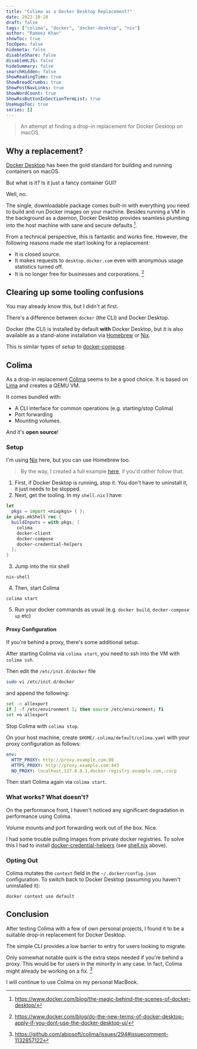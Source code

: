 ```yaml
---
title: "Colima as a Docker Desktop Replacement?"
date: 2022-10-28
draft: false
tags: ["colima", "docker", "docker-desktop", "nix"]
author: "Rameez Khan"
showToc: true
TocOpen: false
hidemeta: false
disableShare: false
disableHLJS: false
hideSummary: false
searchHidden: false
ShowReadingTime: true
ShowBreadCrumbs: true
ShowPostNavLinks: true
ShowWordCount: true
ShowRssButtonInSectionTermList: true
UseHugoToc: true
series: []
---
```


> An attempt at finding a drop-in replacement for Docker Desktop on macOS.

## Why a replacement?

[Docker Desktop](https://www.docker.com/products/docker-desktop) has been the gold standard for building and running containers on macOS.

But what is it? Is it just a fancy container GUI? 

Well, no. 

The single, downloadable package comes built-in with everything you need to build and run Docker images on your machine. Besides running a VM in the background as a daemon, Docker Desktop provides seamless plumbing into the host machine with sane and secure defaults [^1].

[^1]: https://www.docker.com/blog/the-magic-behind-the-scenes-of-docker-desktop/

From a technical perspective, this is fantastic and works fine. However, the following reasons made me start looking for a replacement:
- It is closed source.
- It makes requests to `desktop.docker.com` even with anonymous usage statistics turned off.
- It is no longer free for businesses and corporations. [^2]

[^2]: https://www.docker.com/blog/do-the-new-terms-of-docker-desktop-apply-if-you-dont-use-the-docker-desktop-ui/

## Clearing up some tooling confusions

You may already know this, but I didn't at first. 

There's a difference between `docker` (the CLI) and Docker Desktop.

Docker (the CLI) is installed by default **with** Docker Desktop, but it is also available as a stand-alone installation via [Homebrew](https://formulae.brew.sh/formula/docker) or [Nix](https://search.nixos.org/packages?channel=unstable&show=docker&from=0&size=50&sort=relevance&type=packages&query=docker).

This is similar types of _setup_ to [docker-compose](https://docs.docker.com/compose/install/linux/).

## Colima

As a drop-in replacement [Colima](https://github.com/abiosoft/colima/) seems to be a good choice. It is based on [Lima](https://github.com/lima-vm/lima) and creates a QEMU VM. 

It comes bundled with:
- A CLI interface for common operations (e.g. starting/stop Colima)
- Port forwarding
- Mounting volumes.

And it's **open source**!

### Setup

I'm using [Nix](https://nixos.org/) here, but you can use Homebrew too. 

> By the way, I created a full example [here](https://github.com/rameezk/colima-docker-example), if you'd rather follow that.

1. First, if Docker Desktop is running, stop it. You don't have to uninstall it, it just needs to be stopped.
2. Next, get the tooling. In my `shell.nix` I have:
```nix
let 
  pkgs = import <nixpkgs> { };
in pkgs.mkShell rec {
  buildInputs = with pkgs; [
    colima
    docker-client
    docker-compose
    docker-credential-helpers
  ];
}
```
3. Jump into the nix shell
```shell
nix-shell
```
4. Then, start Colima
```shell
colima start
```
5. Run your docker commands as usual (e.g. `docker build`, `docker-compose up` etc)

#### Proxy Configuration

If you're behind a proxy, there's some additional setup.

After starting Colima via `colima start`, you need to ssh into the VM with `colima ssh`.

Then edit the `/etc/init.d/docker` file

```sh
sudo vi /etc/init.d/docker
```

and append the following:

```sh
set -o allexport
if [ -f /etc/environment ]; then source /etc/environment; fi
set +o allexport
```

Stop Colima with `colima stop`.

On your host machine, create `$HOME/.colima/default/colima.yaml` with your proxy configuration as follows:

```yaml
env:
  HTTP_PROXY: http://proxy.example.com:80
  HTTPS_PROXY: http://proxy.example.com:443
  NO_PROXY: localhost,127.0.0.1,docker-registry.example.com,.corp
```

Then start Colima again via `colima start`.

### What works? What doesn't?

On the performance front, I haven't noticed any significant degradation in performance using Colima. 

Volume mounts and port forwarding work out of the box. Nice.

I had some trouble pulling images from private docker registries. To solve this I had to install [docker-credential-helpers](https://github.com/docker/docker-credential-helpers) (see [shell.nix](#setup) above).


### Opting Out

Colima mutates the `context` field in the `~/.docker/config.json` configuration. To switch back to Docker Desktop (assuming you haven't uninstalled it):

```shell
docker context use default
```

## Conclusion

After testing Colima with a few of own personal projects, I found it to be a suitable drop-in replacement for Docker Desktop. 

The simple CLI provides a low barrier to entry for users looking to migrate. 

Only somewhat notable quirk is the extra steps needed if you're behind a proxy. This would be for users in the minority in any case. In fact, Colima might already be working on a fix. [^3]

[^3]: https://github.com/abiosoft/colima/issues/294#issuecomment-1132857122

I will continue to use Colima on my personal MacBook.
